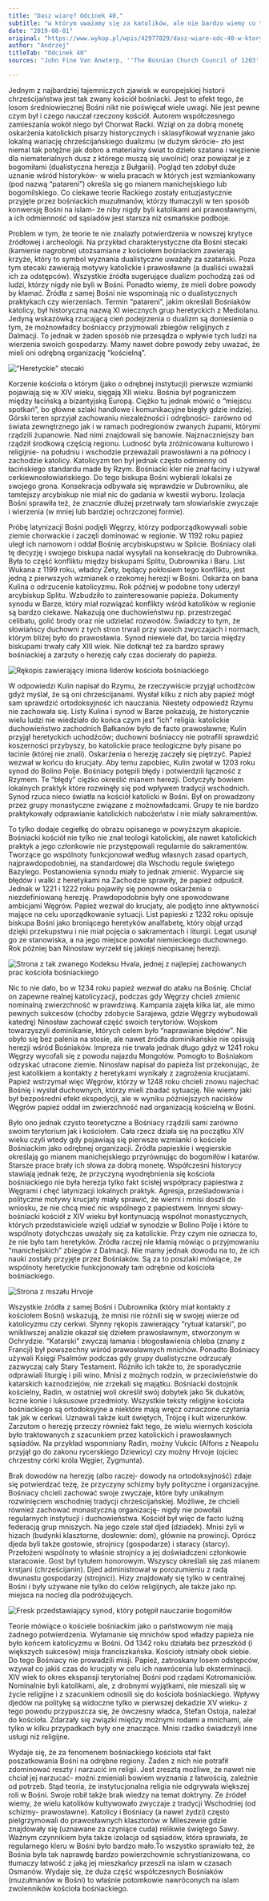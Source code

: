 ```yaml
---
title: "Dasz wiarę? Odcinek 40,"
subtitle: "w którym uważamy się za katolików, ale nie bardzo wiemy co to znaczy, a wszyscy dookoła oskarżają nas o herezję i próbują dojechać."
date: "2019-08-01"
original: "https://www.wykop.pl/wpis/42977829/dasz-wiare-odc-40-w-ktorym-uwazamy-sie-za-katoliko/"
author: "Andrzej"
titleTab: "Odcinek 40"
sources: "John Fine Van Anwterp, ''The Bosnian Church Council of 1203'', ''Religion and Culture inside Bosnia'' w: ''The Late medieval Balkans''   Noel Malcolm, ''Kościół bośniacki'' w: Krasnogruda, nr VII"

---
```


Jednym z najbardziej tajemniczych zjawisk w europejskiej historii chrześcijaństwa jest tak zwany kościół bośniacki. Jest to efekt tego, że losom średniowiecznej Bośni nikt nie poświęcał wiele uwagi. Nie jest pewne czym był i czego nauczał rzeczony kościół. Autorem współczesnego zamieszania wokół niego był Chorwat Racki. Wziął on za dobrą monetę oskarżenia katolickich pisarzy historycznych i sklasyfikował wyznanie jako lokalną wariację chrześcijańskiego dualizmu (w dużym skrócie- zło jest niemal tak potężne jak dobro a materialny świat to dzieło szatana i więzienie dla niematerialnych dusz z którego muszą się uwolnić) oraz powiązał je z bogomiłami (dualistyczna herezja z Bułgarii). Pogląd ten zdobył duże uznanie wśród historyków- w wielu pracach w których jest wzmiankowany (pod nazwą “patareni”) określa się go mianem manichejskiego lub bogomilskiego. Co ciekawe teorie Rackiego zostały entuzjastycznie przyjęte przez bośniackich muzułmanów, którzy tłumaczyli w ten sposób konwersję Bośni na islam- że niby nigdy byli katolikami ani prawosławnymi, a ich odmienność od sąsiadów jest starsza niż osmańskie podboje.

Problem w tym, że teorie te nie znalazły potwierdzenia w nowszej krytyce źródłowej i archeologii. Na przykład charakterystyczne dla Bośni stecaki (kamienie nagrobne) utożsamiane z kościołem bośniackim zawierają krzyże, który to symbol wyznania dualistyczne uważały za szatański. Poza tym stecaki zawierają motywy katolickie i prawosławne (a dualiści uważali ich za odstępców). Wszystkie źródła sugerujące dualizm pochodzą zaś od ludzi, którzy nigdy nie byli w Bośni. Ponadto wiemy, że mieli dobre powody by kłamać. Źródła z samej Bośni nie wspominają nic o dualistycznych praktykach czy wierzeniach. Termin “patareni”, jakim określali Bośniaków katolicy, był historyczną nazwą XI wiecznych grup heretyckich z Mediolanu. Jedyną wskazówką rzucającą cień podejrzenia o dualizm są doniesienia o tym, że możnowładcy bośniaccy przyjmowali zbiegów religijnych z Dalmacji. To jednak w żaden sposób nie przesądza o wpływie tych ludzi na wierzenia swoich gospodarzy. Mamy nawet dobre powody żeby uważać, że mieli oni odrębną organizację “kościelną”.

![“Heretyckie" stecaki](../images/odc40/stecak.jpg "''Heretyckie'' stecaki.")

Korzenie kościoła o którym (jako o odrębnej instytucji) pierwsze wzmianki pojawiają się w XIV wieku, sięgają XII wieku. Bośnia był pograniczem między łacińską a bizantyjską Europą. Ciężko tu jednak mówić o “miejscu spotkań”, bo główne szlaki handlowe i komunikacyjne biegły gdzie indziej. Górski teren sprzyjał zachowaniu niezależności i odrębności- zarówno od świata zewnętrznego jak i w ramach podregionów zwanych żupami, którymi rządzili żupanowie. Nad nimi znajdowali się banowie. Najznaczniejszy ban rządził środkową częścią regionu. Ludność była zróżnicowana kulturowo i religijnie- na południu i wschodzie przeważali prawosławni a na północy i zachodzie katolicy. Katolicyzm ten był jednak często odmienny od łacińskiego standardu made by Rzym. Bośniacki kler nie znał łaciny i używał cerkiewnosłowiańskiego. Do tego biskupa Bośni wybierali lokalsi ze swojego grona. Konsekracja odbywała się wprawdzie w Dubrowniku, ale tamtejszy arcybiskup nie miał nic do gadania w kwestii wyboru. Izolacja Bośni sprawiła też, że znacznie dłużej przetrwały tam słowiańskie zwyczaje i wierzenia (w mniej lub bardziej ochrzczonej formie).

Próbę latynizacji Bośni podjęli Węgrzy, którzy podporządkowywali sobie ziemie chorwackie i zaczęli dominować w regionie. W 1192 roku papież uległ ich namowom i oddał Bośnię arcybiskupstwu w Splicie. Bośniacy olali tę decyzję i swojego biskupa nadal wysyłali na konsekrację do Dubrownika. Była to część konfliktu między biskupami Splitu, Dubrownika i Baru. List Wukana z 1199 roku, władcy Zety, będący pokłosiem tego konfliktu, jest jedną z pierwszych wzmianek o rzekomej herezji w Bośni. Oskarża on bana Kulina o odrzucenie katolicyzmu. Rok później w podobne tony uderzył arcybiskup Splitu. Wzbudziło to zainteresowanie papieża. Dokumenty synodu w Barze, który miał rozwiązać konflikty wśród katolików w regionie są bardzo ciekawe. Nakazują one duchowieństwu np. przestrzegać celibatu, golić brody oraz nie udzielać rozwodów. Świadczy to tym, że słowiańscy duchowni z tych stron trwali przy swoich zwyczajach i normach, którym bliżej było do prawosławia. Synod niewiele dał, bo tarcia między biskupami trwały cały XIII wiek. Nie dotknął też za bardzo sprawy bośniackiej a zarzuty o herezję cały czas docierały do papieża.

![Rękopis zawierający imiona liderów kościoła bośniackiego](../images/odc40/names.jpg "Rękopis zawierający imiona liderów kościoła bośniackiego.")

W odpowiedzi Kulin napisał do Rzymu, że rzeczywiście przyjął uchodźców gdyż myślał, że są oni chrześcijanami. Wysłał kilku z nich aby papież mógł sam sprawdzić ortodoksyjność ich nauczania. Niestety odpowiedź Rzymu nie zachowała się. Listy Kulina i synod w Barze pokazują, że historycznie wielu ludzi nie wiedziało do końca czym jest “ich” religia: katolickie duchowieństwo zachodnich Bałkanów było de facto prawosławne; Kulin przyjął heretyckich uchodźców; duchowni bośniaccy nie potrafili sprawdzić koszerności przybyszy, bo katolickie prace teologiczne były pisane po łacinie (której nie znali). Oskarżenia o herezję zaczęły się piętrzyć. Papież wezwał w końcu do krucjaty. Aby temu zapobiec, Kulin zwołał w 1203 roku synod do Bolino Polje. Bośniacy potępili błędy i potwierdzili łączność z Rzymem. Te “błędy” ciężko określić mianem herezji. Dotyczyły bowiem lokalnych praktyk które rozwinęły się pod wpływem tradycji wschodnich. Synod rzuca nieco światła na kościół katolicki w Bośni. Był on prowadzony przez grupy monastyczne związane z możnowładcami. Grupy te nie bardzo praktykowały odprawianie katolickich nabożeństw i nie miały sakramentów.

To tylko dodaje cegiełkę do obrazu opisanego w powyższym akapicie. Bośniacki kościół nie tylko nie znał teologii katolickiej, ale nawet katolickich praktyk a jego członkowie nie przystępowali regularnie do sakramentów. Tworzące go wspólnoty funkcjonował według własnych zasad opartych, najprawdopodobniej, na standardowej dla Wschodu regule świętego Bazylego. Postanowienia synodu miały to jednak zmienić. Wyparcie się błędów i walki z heretykami na Zachodzie sprawiły, że papież odpuścił. Jednak w 1221 i 1222 roku pojawiły się ponowne oskarżenia o niezdefiniowaną herezję. Prawdopodobnie były one spowodowane ambicjami Węgrów. Papież wezwał do krucjaty, ale podjęto inne aktywności mające na celu uporządkowanie sytuacji. List papieski z 1232 roku opisuje biskupa Bośni jako broniącego heretyków analfabetę, który objął urząd dzięki przekupstwu i nie miał pojęcia o sakramentach i liturgii. Legat usunął go ze stanowiska, a na jego miejsce powołał niemieckiego duchownego. Rok później ban Ninosław wyrzekł się jakiejś nieopisanej herezji.

![Strona z tak zwanego Kodeksu Hvala, jednej z najlepiej zachowanych prac kościoła bośniackiego](../images/odc40/hvala.jpg "Strona z tak zwanego Kodeksu Hvala, jednej z najlepiej zachowanych prac kościoła bośniackiego.")

Nic to nie dało, bo w 1234 roku papież wezwał do ataku na Bośnię. Chciał on zapewne realnej katolicyzacji, podczas gdy Węgrzy chcieli zmienić nominalną zwierzchność w prawdziwą. Kampania zajęła kilka lat, ale mimo pewnych sukcesów (choćby zdobycie Sarajewa, gdzie Węgrzy wybudowali katedrę) Ninosław zachował część swoich terytoriów. Wojskom towarzyszyli dominikanie, których celem było “naprawianie błędów”. Nie obyło się bez palenia na stosie, ale nawet źródła dominikańskie nie opisują herezji wśród Bośniaków. Impreza nie trwała jednak długo gdyż w 1241 roku Węgrzy wycofali się z powodu najazdu Mongołów. Pomogło to Bośniakom odzyskać utracone ziemie. Ninosław napisał do papieża list przekonując, że jest katolikiem a kontakty z heretykami wynikały z zagrożenia krucjatami. Papież wstrzymał więc Węgrów, którzy w 1248 roku chcieli znowu najechać Bośnię i wysłał duchownych, którzy mieli zbadać sytuację. Nie wiemy jaki był bezpośredni efekt ekspedycji, ale w wyniku późniejszych nacisków Węgrów papież oddał im zwierzchność nad organizacją kościelną w Bośni.

Było ono jednak czysto teoretyczne a Bośniacy rządzili sami zarówno swoim terytorium jak i kościołem. Cała rzecz działa się na początku XIV wieku czyli wtedy gdy pojawiają się pierwsze wzmianki o kościele Bośniackim jako odrębnej organizacji. Źródła papieskie i węgierskie określają go mianem manichejskiego przyrównując do bogomiłów i katarów. Starsze prace brały ich słowa za dobrą monetę. Współcześni historycy stawiają jednak tezę, że przyczyną wyodrębnienia się kościoła bośniackiego nie była herezja tylko fakt ścisłej współpracy papiestwa z Węgrami i chęć latynizacji lokalnych praktyk. Agresja, prześladowania i polityczne motywy krucjaty miały sprawić, że wierni i mnisi doszli do wniosku, że nie chcą mieć nic wspólnego z papiestwem. Innymi słowy- bośniacki kościół z XIV wieku był kontynuacją wspólnot monastycznych, których przedstawiciele wzięli udział w synodzie w Bolino Polje i które to wspólnoty dotychczas uważały się za katolickie. Przy czym nie oznacza to, że nie było tam heretyków. Źródła raczej nie kłamią mówiąc o przyjmowaniu “manichejskich” zbiegów z Dalmacji. Nie mamy jednak dowodu na to, że ich nauki zostały przyjęte przez Bośniaków. Są za to poszlaki mówiące, że wspólnoty heretyckie funkcjonowały tam odrębnie od kościoła bośniackiego.

![Strona z mszału Hrvoje](../images/odc40/hrvoje.jpg "Strona z mszału Hrvoje.")

Wszystkie źródła z samej Bośni i Dubrownika (który miał kontakty z kościołem Bośni) wskazują, że mnisi nie różnili się w swojej wierze od katolicyzmu czy cerkwi. Słynny rękopis zawierający “rytuał katarski”, po wnikliwszej analizie okazał się dziełem prawosławnym, stworzonym w Ochrydzie. “Katarski” zwyczaj łamania i błogosławienia chleba (znany z Francji) był powszechny wśród prawosławnych mnichów. Ponadto Bośniacy używali Księgi Psalmów podczas gdy grupy dualistyczne odrzucały zazwyczaj cały Stary Testament. Różniło ich także to, że sporadycznie odprawiali liturgię i pili wino. Mnisi z możnych rodzin, w przeciwieństwie do katarskich kaznodziejów, nie zrzekali się majątku. Bośniacki dostojnik kościelny, Radin, w ostatniej woli określił swój dobytek jako 5k dukatów, liczne konie i luksusowe przedmioty. Wszystkie teksty religijne kościoła bośniackiego są ortodoksyjne a niektóre mają wręcz oznaczone czytania tak jak w cerkwi. Uznawali także kult świętych, Trójcę i kult wizerunków. Zarzutom o herezję przeczy również fakt tego, że wielu wiernych kościoła było traktowanych z szacunkiem przez katolickich i prawosławnych sąsiadów. Na przykład wspomniany Radin, możny Vukcic (Alfons z Neapolu przyjął go do zakonu rycerskiego Dziewicy) czy możny Hrvoje (ojciec chrzestny córki króla Węgier, Zygmunta).

Brak dowodów na herezję (albo raczej- dowody na ortodoksyjność) zdaje się potwierdzać tezę, że przyczyny schizmy były polityczne i organizacyjne. Bośniacy chcieli zachować swoje zwyczaje, które były unikalnym rozwinięciem wschodniej tradycji chrześcijańskiej. Możliwe, że chcieli również zachować monastyczną organizację- nigdy nie powołali regularnych instytucji i duchowieństwa. Kościół był więc de facto luźną federacją grup mniszych. Na jego czele stał djed (dziadek). Mnisi żyli w hizach (budynki klasztorne, dosłownie: dom), głównie na prowincji. Oprócz djeda byli także gostowie, strojnicy (gospodarze) i staracy (starcy). Przełożeni wspólnoty to właśnie strojnicy a jej doświadczeni członkowie staracowie. Gost był tytułem honorowym. Wszyscy określali się zaś mianem krstjani (chrześcijanin). Djed administrował w porozumieniu z radą dwunastu gospodarzy (strojnici). Hizy znajdowały się tylko w centralnej Bośni i były używane nie tylko do celów religijnych, ale także jako np. miejsca na nocleg dla podróżujących.

![Fresk przedstawiający synod, który potępił nauczanie bogomiłów](../images/odc40/synod.jpg "Fresk przedstawiający synod, który potępił nauczanie bogomiłów.")

Teorie mówiące o kościele bośniackim jako o państwowym nie mają żadnego potwierdzenia. Wyłamanie się mnichów spod władzy papieża nie było końcem katolicyzmu w Bośni. Od 1342 roku działała bez przeszkód (i większych sukcesów) misja franciszkańska. Kościoły istniały obok siebie. Do tego Bośniacy nie prowadzili misji. Papież, zatroskany losem odstępców, wzywał co jakiś czas do krucjaty w celu ich nawrócenia lub eksterminacji. XIV wiek to okres ekspansji terytorialnej Bośni pod rządami Kotromaniciów. Nominalnie byli katolikami, ale, z drobnymi wyjątkami, nie mieszali się w życie religijne i z szacunkiem odnosili się do kościoła bośniackiego. Wpływy djedów na politykę są widoczne tylko w pierwszej dekadzie XV wieku- z tego powodu przypuszcza się, że ówczesny władca, Stefan Ostoja, należał do kościoła. Zdarzały się związki między możnymi rodami a mnichami, ale tylko w kilku przypadkach były one znaczące. Mnisi rzadko świadczyli inne usługi niż religijne.

Wydaje się, że za fenomenem bośniackiego kościoła stał fakt poszatkowania Bośni na odrębne regiony. Żaden z nich nie potrafił zdominować reszty i narzucić im religii. Jest zresztą możliwe, że nawet nie chciał jej narzucać- możni zmieniali bowiem wyznania z łatwością, zależnie od potrzeb. Stąd teoria, że instytucjonalna religia nie odgrywała większej roli w Bośni. Swoje robił także brak wiedzy na temat doktryny. Ze źródeł wiemy, że wielu katolików kultywowało zwyczaje z tradycji Wschodniej (od schizmy- prawosławne). Katolicy i Bośniacy (a nawet żydzi) często pielgrzymowali do prawosławnych klasztorów w Mileszewie gdzie znajdowały się (uznawane za czyniące cuda) relikwie świętego Sawy. Ważnym czynnikiem była także izolacja od sąsiadów, która sprawiała, że regularnego kleru w Bośni było bardzo mało.To wszystko sprawiało też, że Bośnia była tak naprawdę bardzo powierzchownie schrystianizowana, co tłumaczy łatwość z jaką jej mieszkańcy przeszli na islam w czasach Osmanów. Wydaje się, że duża część współczesnych Bośniaków (muzułmanów w Bośni) to właśnie potomkowie nawróconych na islam zwolenników kościoła bośniackiego.
